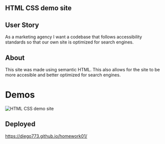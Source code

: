 ## HTML CSS demo site

## User Story

As a marketing agency I want a codebase that follows accessibility standards
so that our own site is optimized for search engines.

## About

This site was made using semantic HTML. This also allows for the site to be more accesible and better optimized for search engines.

# Demos

![HTML CSS demo site](assets/images/site-demo.gif)

## Deployed

https://diego773.github.io/homework01/
